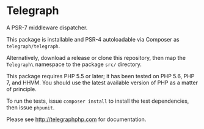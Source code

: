 # Telegraph

A PSR-7 middleware dispatcher.

This package is installable and PSR-4 autoloadable via Composer as `telegraph/telegraph`.

Alternatively, download a release or clone this repository, then map the `Telegraph\` namespace to the package `src/` directory.

This package requires PHP 5.5 or later; it has been tested on PHP 5.6, PHP 7, and HHVM. You should use the latest available version of PHP as a matter of principle.

To run the tests, issue `composer install` to install the test dependencies, then issue `phpunit`.

Please see <http://telegraphphp.com> for documentation.

